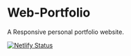 # Web-Portfolio

A Responsive personal portfolio website.

[![Netlify Status](https://api.netlify.com/api/v1/badges/ce17daf2-891c-4b10-a6d4-d2c861b2dd7b/deploy-status)](https://app.netlify.com/sites/harikotha/deploys)
